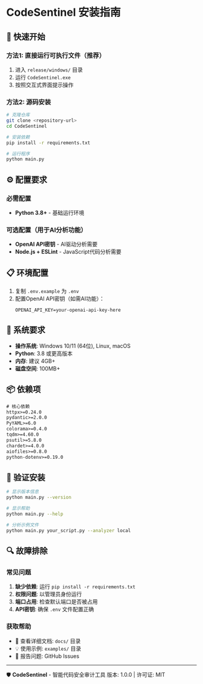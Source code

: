 # CodeSentinel 安装指南

## 🚀 快速开始

### 方法1: 直接运行可执行文件（推荐）

1. 进入 `release/windows/` 目录
2. 运行 `CodeSentinel.exe`
3. 按照交互式界面提示操作

### 方法2: 源码安装

```bash
# 克隆仓库
git clone <repository-url>
cd CodeSentinel

# 安装依赖
pip install -r requirements.txt

# 运行程序
python main.py
```

## ⚙️ 配置要求

### 必需配置
- **Python 3.8+** - 基础运行环境

### 可选配置（用于AI分析功能）
- **OpenAI API密钥** - AI驱动分析需要
- **Node.js + ESLint** - JavaScript代码分析需要

## 📋 环境配置

1. 复制 `.env.example` 为 `.env`
2. 配置OpenAI API密钥（如需AI功能）：
   ```
   OPENAI_API_KEY=your-openai-api-key-here
   ```

## 🔧 系统要求

- **操作系统**: Windows 10/11 (64位), Linux, macOS
- **Python**: 3.8 或更高版本
- **内存**: 建议 4GB+
- **磁盘空间**: 100MB+

## 📦 依赖项

```txt
# 核心依赖
httpx>=0.24.0
pydantic>=2.0.0
PyYAML>=6.0
colorama>=0.4.0
tqdm>=4.60.0
psutil>=5.8.0
chardet>=4.0.0
aiofiles>=0.8.0
python-dotenv>=0.19.0
```

## 🎯 验证安装

```bash
# 显示版本信息
python main.py --version

# 显示帮助
python main.py --help

# 分析示例文件
python main.py your_script.py --analyzer local
```

## 🔍 故障排除

### 常见问题

1. **缺少依赖**: 运行 `pip install -r requirements.txt`
2. **权限问题**: 以管理员身份运行
3. **端口占用**: 检查默认端口是否被占用
4. **API密钥**: 确保 `.env` 文件配置正确

### 获取帮助

- 📖 查看详细文档: `docs/` 目录
- 💡 使用示例: `examples/` 目录
- 🐛 报告问题: GitHub Issues

---

🛡️ **CodeSentinel** - 智能代码安全审计工具
版本: 1.0.0 | 许可证: MIT